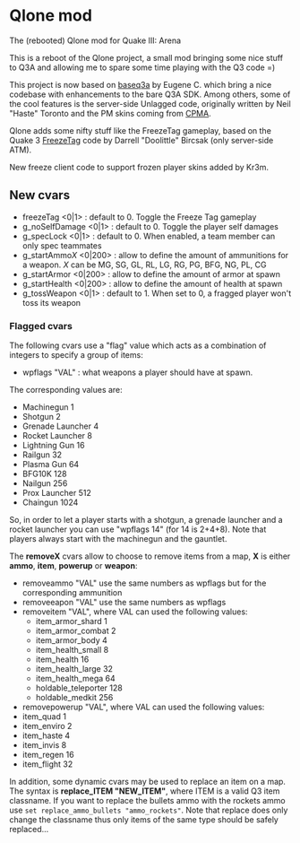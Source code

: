 # Qlone mod
The (rebooted) Qlone mod for Quake III: Arena

This is a reboot of the Qlone project, a small mod bringing some nice stuff to Q3A and allowing me to spare some time playing with the Q3 code =)

This project is now based on [baseq3a](https://github.com/ec-/baseq3a) by Eugene C. which bring a nice codebase with enhancements to the bare Q3A SDK. Among others, some of the cool features is the server-side Unlagged code, originally written by Neil "Haste" Toronto and the PM skins coming from [CPMA](https://playmorepromode.com/).

Qlone adds some nifty stuff like the FreezeTag gameplay, based on the Quake 3 [FreezeTag](https://github.com/dbircsak/freeze-tag) code by Darrell "Doolittle" Bircsak (only server-side ATM).

New freeze client code to support frozen player skins added by Kr3m.

## New cvars

* freezeTag <0|1> : default to 0. Toggle the Freeze Tag gameplay
* g_noSelfDamage <0|1> : default to 0. Toggle the player self damages
* g_specLock <0|1> : default to 0. When enabled, a team member can only spec teammates
* g_startAmmo*X* <0|200> : allow to define the amount of ammunitions for a weapon. *X* can be MG, SG, GL, RL, LG, RG, PG, BFG, NG, PL, CG
* g_startArmor <0|200> : allow to define the amount of armor at spawn
* g_startHealth <0|200> : allow to define the amount of health at spawn
* g_tossWeapon <0|1> : default to 1. When set to 0, a fragged player won't toss its weapon

### Flagged cvars

The following cvars use a "flag" value which acts as a combination of integers to specify a group of items:

* wpflags "VAL" : what weapons a player should have at spawn.
  
The corresponding values are:

* Machinegun	1
* Shotgun	2
* Grenade Launcher	4
* Rocket Launcher	8
* Lightning Gun	16
* Railgun	32
* Plasma Gun	64
* BFG10K	128
* Nailgun	256
* Prox Launcher	512
* Chaingun	1024

So, in order to let a player starts with a shotgun, a grenade launcher and a rocket launcher you can use "wpflags 14" (for 14 is 2+4+8). Note that players always start with the machinegun and the gauntlet.

The **removeX** cvars allow to choose to remove items from a map, **X** is either **ammo**, **item**, **powerup** or **weapon**:

* removeammo "VAL" use the same numbers as wpflags but for the corresponding ammunition
* removeeapon "VAL" use the same numbers as wpflags
* removeitem "VAL", where VAL can used the following values:
  * item_armor_shard 1
  * item_armor_combat 2
  * item_armor_body 4
  * item_health_small 8
  * item_health 16
  * item_health_large 32
  * item_health_mega 64
  * holdable_teleporter 128
  * holdable_medkit 256
 * removepowerup "VAL", where VAL can used the following values:
  * item_quad 1
  * item_enviro 2
  * item_haste 4
  * item_invis 8
  * item_regen 16
  * item_flight 32
  
In addition, some dynamic cvars may be used to replace an item on a map. The syntax is **replace_ITEM "NEW_ITEM"**, where ITEM is a valid Q3 item classname. If you want to replace the bullets ammo with the rockets ammo use `set replace_ammo_bullets "ammo_rockets"`. Note that replace does only change the classname thus only items of the same type should be safely replaced...
